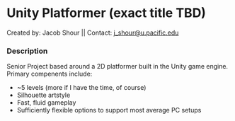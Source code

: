# Unity Platformer (exact title TBD)
Created by: Jacob Shour || Contact: j_shour@u.pacific.edu

### Description
Senior Project based around a 2D platformer built in the Unity game engine. Primary compenents include:

* ~5 levels (more if I have the time, of course)
* Silhouette artstyle
* Fast, fluid gameplay
* Sufficiently flexible options to support most average PC setups